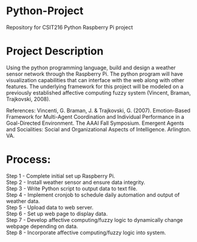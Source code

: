 # Python-Project
Repository for CSIT216 Python Raspberry Pi project

# Project Description
Using the python programming language, build and design a weather sensor network through the Raspberry Pi.
The python program will have visualization capabilities that can interface with the web along with other features.
The underlying framework for this project will be modeled on a previously established affective computing fuzzy system (Vincent, Braman, Trajkovski, 2008). 

References:
Vincenti, G. Braman, J. & Trajkovski, G. (2007). Emotion-Based Framework for Multi-Agent Coordination and Individual Performance in a Goal-Directed Environment. The AAAI Fall Symposium. Emergent Agents and Socialities: Social and Organizational Aspects of Intelligence. Arlington. VA.

# Process:
Step 1 - Complete initial set up Raspberry Pi.<br/>
Step 2 - Install weather sensor and ensure data integrity.<br/>
Step 3 - Write Python script to output data to text file.<br/>
Step 4 - Implement cronjob to schedule daily automation and output of weather data.<br/>
Step 5 - Upload data to web server.<br/>
Step 6 - Set up web page to display data.<br/>
Step 7 - Develop affective computing/fuzzy logic to dynamically change webpage depending on data.<br/>
Step 8 - Incorporate affective computing/fuzzy logic into system.<br/>
